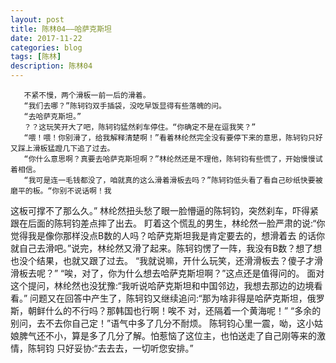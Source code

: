 ```yaml
---
layout: post
title: 陈林04——哈萨克斯坦
date: 2017-11-22
categories: blog
tags: [陈林]
description: 陈林04
---
```

       不紧不慢，两个滑板一前一后的滑着。
       “我们去哪？”陈轲钧双手插袋，没吃早饭显得有些落魄的问。
       “去哈萨克斯坦。”
       ？？这玩笑开大了吧，陈轲钧猛然刹车停住。“你确定不是在逗我笑？”
       “喂！喂！你别滑了，给我解释清楚啊！”看着林纶然完全没有要停下来的意思，陈轲钧只好又踩上滑板猛蹬几下追了过去。
       “你什么意思啊？真要去哈萨克斯坦啊？”林纶然还是不理他，陈轲钧有些慌了，开始慢慢试着相信。
       “我可是连一毛钱都没了，咱就真的这么滑着滑板去吗？”陈轲钧低头看了看自己砂纸快要被磨平的板。“你别不说话啊！我
   这板可撑不了那么久。”
       林纶然扭头愁了眼一脸懵逼的陈轲钧，突然刹车，吓得紧跟在后面的陈轲钧差点摔了出去。
       盯着这个慌乱的男生，林纶然一脸严肃的说:“你觉得我是像你那样没点B数的人吗？哈萨克斯坦我是肯定要去的，想滑着去
   的话你就自己去滑吧。”说完，林纶然又滑了起来。陈轲钧愣了一阵，我没有B数？想了想也没个结果，也就又跟了过去。
       “我就说嘛，开什么玩笑，还滑滑板去？傻子才滑滑板去呢？”
       “唉，对了，你为什么想去哈萨克斯坦啊？”这点还是值得问的。
       面对这个提问，林纶然也没犹豫:“我听说哈萨克斯坦和中国邻边，我想去那边的边境看看。”
       问题又在回答中产生了，陈轲钧又继续追问:“那为啥非得是哈萨克斯坦，俄罗斯，朝鲜什么的不行吗？那韩国也行啊！唉不
   对，还隔着一个黄海呢！”
       “多余的别问，去不去你自己定！”语气中多了几分不耐烦。
       陈轲钧心里一震，呦，这小姑娘脾气还不小，算是多了几分了解。怕惹恼了这位主，也怕送走了自己刚等来的激情，陈轲钧
   只好妥协:“去去去，一切听您安排。”
